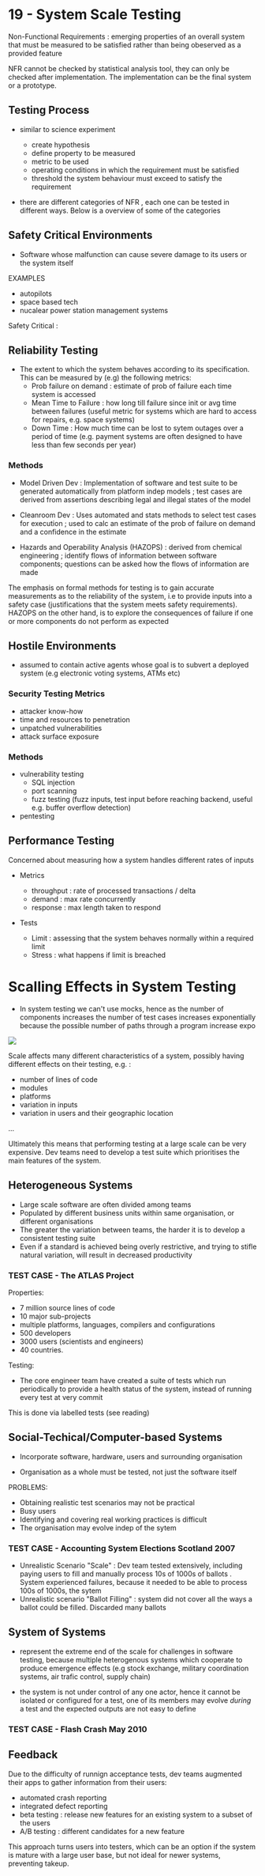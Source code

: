 # 19 - System Scale Testing

Non-Functional Requirements
: emerging properties of an overall system that must be measured to be satisfied rather than being obeserved as a provided feature

NFR cannot be checked by statistical analysis tool, they can only be checked after implementation. The implementation can be the final system or a prototype.

## Testing Process

- similar to science experiment
  - create hypothesis
  - define property to be measured
  - metric to be used
  - operating conditions in which the requirement must be satisfied
  - threshold the system behaviour must exceed to satisfy the requirement

- there are different categories of NFR , each one can be tested in different ways. Below is a overview of some of the categories


## Safety Critical Environments

- Software whose malfunction can cause severe damage to its users or the system itself

EXAMPLES
  - autopilots
  - space based tech
  - nucalear power station management systems

Safety Critical
: 

## Reliability Testing

- The extent to which the system behaves according to its specification. This can be measured by (e.g) the following metrics:
  - Prob failure on demand : estimate of prob of failure each time system is accessed
  - Mean Time to Failure : how long till failure since init or avg time between failures (useful metric for systems which are hard to access for repairs, e.g. space systems)
  - Down Time : How much time can be lost to sytem outages over a period of time (e.g. payment systems are often designed to have less than few seconds per year)


### Methods

- Model Driven Dev : Implementation of software and test suite to be generated automatically from platform indep models ; test cases are derived from assertions describing legal and illegal states of the model

- Cleanroom Dev : Uses automated and stats methods to select test cases for execution ; used to calc an estimate of the prob of failure on demand and a confidence in the estimate


- Hazards and Operability Analysis (HAZOPS) : derived from chemical engineering ; identify flows of information between software components; questions can be asked how the flows of information are made


The emphasis on formal methods for testing is to gain accurate measurements as to the reliability of the system, i.e to provide inputs into a safety case (justifications that the system meets safety requirements). HAZOPS on the other hand, is to explore the consequences of failure if one or more components do not perform as expected

## Hostile Environments

- assumed to contain active agents whose goal is to subvert a deployed system (e.g electronic voting systems, ATMs etc)

### Security Testing Metrics

- attacker know-how
- time and resources to penetration
- unpatched vulnerabilities
- attack surface exposure


### Methods

- vulnerability testing
  - SQL injection
  - port scanning
  - fuzz testing (fuzz inputs, test input before reaching backend, useful e.g. buffer overflow detection)
- pentesting


## Performance Testing

Concerned about measuring how a system handles different rates of inputs

- Metrics
  - throughput : rate of processed transactions / delta
  - demand : max rate concurrently
  - response : max length taken to respond


- Tests
  - Limit : assessing that the system behaves normally within a required limit
  - Stress : what happens if limit is breached

# Scalling Effects in System Testing

- In system testing we can't use mocks, hence as the number of components increases the number of test cases increases exponentially because the possible number of paths through a program increase expo

![](@attachment/Clipboard_2021-01-22-20-14-23.png)


Scale affects many different characteristics of a system, possibly having different effects on their testing, e.g. :

- number of lines of code
- modules
- platforms
- variation in inputs
- variation in users and their geographic location

...

Ultimately this means that performing testing at a large scale can be very expensive. Dev teams need to develop a test suite which prioritises the main features of the system.


## Heterogeneous Systems

- Large scale software are often divided among teams
- Populated by different business units within same organisation, or different organisations
- The greater the variation between teams, the harder it is to develop a consistent testing suite
- Even if a standard is achieved being overly restrictive, and trying to stifle natural variation, will result in decreased productivity


### TEST CASE - The ATLAS Project

Properties:
 - 7 million source lines of code 
 - 10 major sub-projects 
 - multiple platforms, 
 languages, compilers and 
 configurations 
 - 500 developers 
 - 3000 users (scientists and 
 engineers) 
 - 40 countries. 
​	
 




Testing:
- The core engineer team have created a suite of tests which run periodically to provide a health status of the system, instead of running every test at very commit

This is done via labelled tests (see reading)

## Social-Techical/Computer-based Systems 

- Incorporate software, hardware, users and surrounding organisation

- Organisation as a whole must be tested, not just the software itself

PROBLEMS:
- Obtaining realistic test scenarios may not be practical
- Busy users
- Identifying and covering real working practices is difficult
- The organisation may evolve indep of the sytem


### TEST CASE - Accounting System Elections Scotland 2007

- Unrealistic Scenario "Scale" : Dev team tested extensively, including paying users to fill and manually process 10s of 1000s of ballots . System experienced failures, because it needed to be able to process 100s of 1000s, the sytem
- Unrealistic scenario "Ballot Filling" : system did not cover all the ways a ballot could be filled. Discarded many ballots

## System of Systems

- represent the extreme end of the scale for challenges in software testing, because multiple heterogenous systems which cooperate to produce emergence effects (e.g stock exchange, military coordination systems, air trafic control, supply chain)

- the system is not under control of any one actor, hence it cannot be isolated or configured for a test, one of its members may evolve *during* a test and the expected outputs are not easy to define

### TEST CASE - Flash Crash May 2010

## Feedback

Due to the difficulty of runnign acceptance tests, dev teams augmented their apps to gather information from their users:

- automated crash reporting
- integrated defect reporting
- beta testing : release new features for an existing system to a subset of the users
- A/B testing : different candidates for a new feature

This approach turns users into testers, which can be an option if the system is mature with a large user base, but not ideal for newer systems, preventing takeup.
